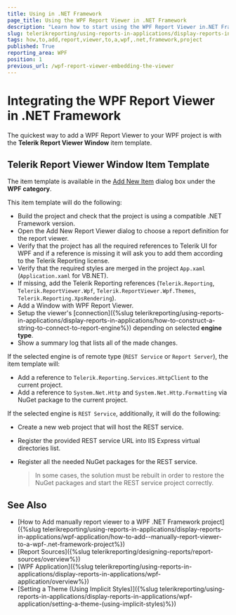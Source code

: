 ```yaml
---
title: Using in .NET Framework
page_title: Using the WPF Report Viewer in .NET Framework
description: "Learn how to start using the WPF Report Viewer in.NET Framework through the Telerik Reporting Visual Studio Item Templates."
slug: telerikreporting/using-reports-in-applications/display-reports-in-applications/wpf-application/how-to-add-report-viewer-to-a-wpf-.net-framework-project
tags: how,to,add,report,viewer,to,a,wpf,.net,framework,project
published: True
reporting_area: WPF
position: 1
previous_url: /wpf-report-viewer-embedding-the-viewer
---
```


# Integrating the WPF Report Viewer in .NET Framework

The quickest way to add a WPF Report Viewer to your WPF project is with the __Telerik Report Viewer Window__ item template. 

## Telerik Report Viewer Window Item Template

The item template is available in the [Add New Item](https://learn.microsoft.com/en-us/previous-versions/visualstudio/visual-studio-2010/w0572c5b(v=vs.100)) dialog box under the __WPF category__.

This item template will do the following:

* Build the project and check that the project is using a compatible .NET Framework version.
* Open the Add New Report Viewer dialog to choose a report definition for the report viewer.
* Verify that the project has all the required references to Telerik UI for WPF and if a reference is missing it will ask you to add them according to the Telerik Reporting license.
* Verify that the required styles are merged in the project `App.xaml` (`Application.xaml` for VB.NET).
* If missing, add the Telerik Reporting references (`Telerik.Reporting`, `Telerik.ReportViewer.Wpf`, `Telerik.ReportViewer.Wpf.Themes`, `Telerik.Reporting.XpsRendering`). 
* Add a Window with WPF Report Viewer.
* Setup the viewer's [connection]({%slug telerikreporting/using-reports-in-applications/display-reports-in-applications/how-to-construct-a-string-to-connect-to-report-engine%}) depending on selected __engine type__.
* Show a summary log that lists all of the made changes.

If the selected engine is of remote type (`REST Service` or `Report Server`), the item template will:

* Add a reference to `Telerik.Reporting.Services.HttpClient` to the current project.
* Add a reference to `System.Net.Http` and `System.Net.Http.Formatting` via NuGet package to the current project.

If the selected engine is `REST Service`, additionally, it will do the following:

* Create a new web project that will host the REST service.
* Register the provided REST service URL into IIS Express virtual directories list.
* Register all the needed NuGet packages for the REST service.

   >In some cases, the solution must be rebuilt in order to restore the NuGet packages and start the REST service project correctly.

## See Also

* [How to Add  manually report viewer to a WPF .NET Framework project]({%slug telerikreporting/using-reports-in-applications/display-reports-in-applications/wpf-application/how-to-add--manually-report-viewer-to-a-wpf-.net-framework-project%})
* [Report Sources]({%slug telerikreporting/designing-reports/report-sources/overview%})
* [WPF Application]({%slug telerikreporting/using-reports-in-applications/display-reports-in-applications/wpf-application/overview%})
* [Setting a Theme (Using Implicit Styles)]({%slug telerikreporting/using-reports-in-applications/display-reports-in-applications/wpf-application/setting-a-theme-(using-implicit-styles)%})
